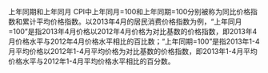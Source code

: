 上年同期和上年同月
CPI中上年同月=100和上年同期=100分别被称为同比价格指数和累计平均价格指数。以2013年4月的居民消费价格指数为例，“上年同月=100”是指2013年4月价格以2012年4月价格为对比基数的价格指数，即2013年4月价格水平与2012年4月价格水平相比的百比数；“上年同期=100”是指2013年1-4月平均价格以2012年1-4月平均价格为对比基数的价格指数，即2013年1-4月平均价格水平与2012年1-4月平均价格水平相比的百分数。